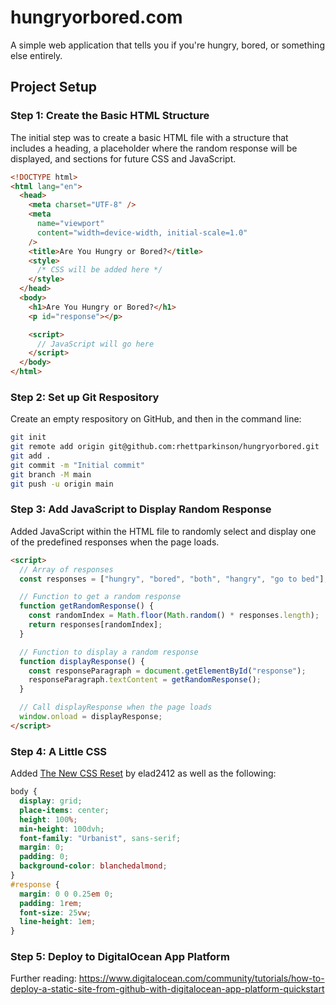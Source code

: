 # hungryorbored.com

A simple web application that tells you if you're hungry, bored, or something else entirely.

## Project Setup

### Step 1: Create the Basic HTML Structure

The initial step was to create a basic HTML file with a structure that includes a heading, a placeholder where the random response will be displayed, and sections for future CSS and JavaScript.

```html
<!DOCTYPE html>
<html lang="en">
  <head>
    <meta charset="UTF-8" />
    <meta
      name="viewport"
      content="width=device-width, initial-scale=1.0"
    />
    <title>Are You Hungry or Bored?</title>
    <style>
      /* CSS will be added here */
    </style>
  </head>
  <body>
    <h1>Are You Hungry or Bored?</h1>
    <p id="response"></p>

    <script>
      // JavaScript will go here
    </script>
  </body>
</html>
```

### Step 2: Set up Git Respository

Create an empty respository on GitHub, and then in the command line:

```sh
git init
git remote add origin git@github.com:rhettparkinson/hungryorbored.git
git add .
git commit -m "Initial commit"
git branch -M main
git push -u origin main
```

### Step 3: Add JavaScript to Display Random Response

Added JavaScript within the HTML file to randomly select and display one of the predefined responses when the page loads.

```html
<script>
  // Array of responses
  const responses = ["hungry", "bored", "both", "hangry", "go to bed"];

  // Function to get a random response
  function getRandomResponse() {
    const randomIndex = Math.floor(Math.random() * responses.length);
    return responses[randomIndex];
  }

  // Function to display a random response
  function displayResponse() {
    const responseParagraph = document.getElementById("response");
    responseParagraph.textContent = getRandomResponse();
  }

  // Call displayResponse when the page loads
  window.onload = displayResponse;
</script>
```

### Step 4: A Little CSS

Added [The New CSS Reset](https://github.com/elad2412/the-new-css-reset) by elad2412 as well as the following:

```css
body {
  display: grid;
  place-items: center;
  height: 100%;
  min-height: 100dvh;
  font-family: "Urbanist", sans-serif;
  margin: 0;
  padding: 0;
  background-color: blanchedalmond;
}
#response {
  margin: 0 0 0.25em 0;
  padding: 1rem;
  font-size: 25vw;
  line-height: 1em;
}
```

### Step 5: Deploy to DigitalOcean App Platform

Further reading:
https://www.digitalocean.com/community/tutorials/how-to-deploy-a-static-site-from-github-with-digitalocean-app-platform-quickstart
